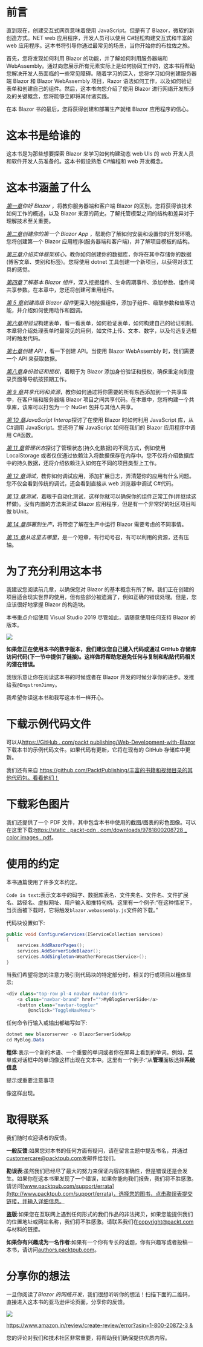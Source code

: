 # 前言

直到现在，创建交互式网页意味着使用 JavaScript。但是有了 Blazor，微软的新创造方式。NET web 应用程序，开发人员可以使用 C#轻松构建交互式和丰富的 web 应用程序。这本书将引导你通过最常见的场景，当你开始你的布拉佐之旅。

首先，您将发现如何利用 Blazor 的功能，并了解如何利用服务器端和 WebAssembly。通过向您展示所有元素实际上是如何协同工作的，这本书将帮助您解决开发人员面临的一些常见障碍。随着学习的深入，您将学习如何创建服务器端 Blazor 和 Blazor WebAssembly 项目，Razor 语法如何工作，以及如何验证表单和创建自己的组件。然后，这本书向您介绍了使用 Blazor 进行网络开发所涉及的关键概念，您将能够立即将其付诸实践。

在本 Blazor 书的最后，您将获得创建和部署生产就绪 Blazor 应用程序的信心。

# 这本书是给谁的

这本书是为那些想要探索 Blazor 来学习如何构建动态 web UIs 的 web 开发人员和软件开发人员准备的。这本书假设熟悉 C#编程和 web 开发概念。

# 这本书涵盖了什么

[*第一章*](01.html#_idTextAnchor015)*你好 Blazor* ，将教你服务器端和客户端 Blazor 的区别。您将获得该技术如何工作的概述，以及 Blazor 来源的简史。了解托管模型之间的结构和差异对于理解技术至关重要。

[*第二章*](02.html#_idTextAnchor028)*创建你的第一个 Blazor App* ，帮助你了解如何安装和设置你的开发环境。您将创建第一个 Blazor 应用程序(服务器端和客户端)，并了解项目模板的结构。

[*第三章*](03.html#_idTextAnchor048)*介绍实体框架核心*，教你如何创建你的数据库，你将在其中存储你的数据(博客文章、类别和标签)。您将使用 dotnet 工具创建一个新项目，以获得对该工具的感觉。

[*第四章*](04.html#_idTextAnchor060)*了解基本 Blazor 组件*，深入挖掘组件、生命周期事件、添加参数、组件间共享参数。在本章中，您还将创建可重用组件。

[*第 5 章*](05.html#_idTextAnchor078)*创建高级 Blazor 组件*更深入地挖掘组件，添加子组件、级联参数和值等功能，并介绍如何使用动作和回调。

[*第六章*](06.html#_idTextAnchor093)*用验证*构建表单，看一看表单，如何验证表单，如何构建自己的验证机制。本章将介绍处理表单时最常见的用例，如文件上传、文本、数字，以及勾选复选框时的触发代码。

[*第七章*](07.html#_idTextAnchor115)*创建 API* ，看一下创建 API。当使用 Blazor WebAssembly 时，我们需要一个 API 来获取数据。

[*第八章*](08.html#_idTextAnchor122)*身份验证和授权*，着眼于为 Blazor 添加身份验证和授权，确保重定向到登录页面等导航按预期工作。

[*第 9 章*](09.html#_idTextAnchor134)*共享代码和资源*，教你如何通过将你需要的所有东西添加到一个共享库中，在客户端和服务器端 Blazor 项目之间共享代码。在本章中，您将构建一个共享库，该库可以打包为一个 NuGet 包并与其他人共享。

[*第 10 章*](10.html#_idTextAnchor152)*JavaScript Interop*探讨了在使用 Blazor 时如何利用 JavaScript 库，从 C#调用 JavaScript。您还将了解 JavaScript 如何在我们的 Blazor 应用程序中调用 C#函数。

[*第 11 章*](11.html#_idTextAnchor163)*管理状态*探讨了管理状态(持久化数据)的不同方式，例如使用 LocalStorage 或者仅仅通过依赖注入将数据保存在内存中。您不仅将介绍数据库中的持久数据，还将介绍依赖注入如何在不同的项目类型上工作。

[*第 12 章*](12.html#_idTextAnchor182)*调试*，教你如何调试应用，添加扩展日志，弄清楚你的应用有什么问题。您不仅会看到传统的调试，还会看到直接从 web 浏览器中调试 C#代码。

[*第 13 章*](13.html#_idTextAnchor190)*测试*，着眼于自动化测试，这样你就可以确保你的组件正常工作(并继续这样做)。没有内置的方法来测试 Blazor 应用程序，但是有一个非常好的社区项目叫做 bUnit。

[*第 14 章*](14.html#_idTextAnchor201)*部署到生产*，将带您了解在生产中运行 Blazor 需要考虑的不同事情。

[*第 15 章*](15.html#_idTextAnchor210)*从这里去哪里*，是一个短章，有行动号召，有可以利用的资源，还有压轴。

# 为了充分利用这本书

我建议您阅读前几章，以确保您对 Blazor 的基本概念有所了解。我们正在创建的项目适合现实世界的使用，但有些部分被遗漏了，例如正确的错误处理。但是，您应该很好地掌握 Blazor 的构造块。

本书重点介绍使用 Visual Studio 2019 尽管如此，请随意使用任何支持 Blazor 的版本。

![](img/B16009_Preface_table_1.1.jpg)

**如果您正在使用本书的数字版本，我们建议您自己键入代码或通过 GitHub 存储库访问代码(下一节中提供了链接)。这样做将帮助您避免任何与复制和粘贴代码相关的潜在错误。**

我很乐意让你在阅读这本书的时候或者在 Blazor 开发的时候分享你的进步。发推给我`@EngstromJimmy`。

我希望你读这本书和我写这本书一样开心。

# 下载示例代码文件

可以从[https://GitHub . com/packt publishing/Web-Development-with-Blazor](https://github.com/PacktPublishing/Web-Development-with-Blazor)下载本书的示例代码文件。如果代码有更新，它将在现有的 GitHub 存储库中更新。

我们还有来自 https://github.com/PacktPublishing/丰富的书籍和视频目录的其他代码包。看看他们！

# 下载彩色图片

我们还提供了一个 PDF 文件，其中包含本书中使用的截图/图表的彩色图像。可以在这里下载:[https://static . packt-cdn . com/downloads/9781800208728 _ color images . pdf](https://static.packt-cdn.com/downloads/9781800208728_ColorImages.pdf)。

# 使用的约定

本书通篇使用了许多文本约定。

`Code in text`:表示文本中的码字、数据库表名、文件夹名、文件名、文件扩展名、路径名、虚拟网址、用户输入和推特句柄。这里有一个例子:“在这种情况下，当页面被下载时，它将触发`blazor.webassembly.js`文件的下载。”

代码块设置如下:

```cs
public void ConfigureServices(IServiceCollection services)
{
    services.AddRazorPages();
    services.AddServerSideBlazor();
    services.AddSingleton<WeatherForecastService>();
}
```

当我们希望将您的注意力吸引到代码块的特定部分时，相关的行或项目以粗体显示:

```cs
<div class="top-row pl-4 navbar navbar-dark">
    <a class="navbar-brand" href="">MyBlogServerSide</a>
    <button class="navbar-toggler"
        @onclick="ToggleNavMenu">
```

任何命令行输入或输出都编写如下:

```cs
dotnet new blazorserver -o BlazorServerSideApp
cd MyBlog.Data
```

**粗体**:表示一个新的术语、一个重要的单词或者你在屏幕上看到的单词。例如，菜单或对话框中的单词像这样出现在文本中。这里有一个例子:“从**管理**面板选择**系统信息**

提示或重要注意事项

像这样出现。

# 取得联系

我们随时欢迎读者的反馈。

**一般反馈**:如果您对本书的任何方面有疑问，请在留言主题中提及书名，并通过[customercare@packtpub.com](mailto:customercare@packtpub.com)发邮件给我们。

**勘误表**:虽然我们已经尽了最大的努力来保证内容的准确性，但是错误还是会发生。如果你在这本书里发现了一个错误，如果你能向我们报告，我们将不胜感激。请访问[www.packtpub.com/support/errata](http://www.packtpub.com/support/errata)，选择您的图书，点击勘误表提交链接，并输入详细信息。

**盗版**:如果您在互联网上遇到任何形式的我们作品的非法拷贝，如果您能提供我们的位置地址或网站名称，我们将不胜感激。请联系我们在[copyright@packt.com](mailto:copyright@packt.com)与材料的链接。

**如果你有兴趣成为一名作者**:如果有一个你有专长的话题，你有兴趣写或者投稿一本书，请访问[authors.packtpub.com](http://authors.packtpub.com)。

# 分享你的想法

一旦你阅读了*Blazor 的网络开发*，我们很想听听你的想法！扫描下面的二维码，直接进入这本书的亚马逊评论页面，分享你的反馈。

![](img/Image79825.jpg)

[https://www.amazon.in/review/create-review/error?asin=1-800-20872-3 &](https://www.amazon.in/review/create-review/error?asin=1-800-20872-3&)

您的评论对我们和技术社区非常重要，将帮助我们确保提供优质内容。